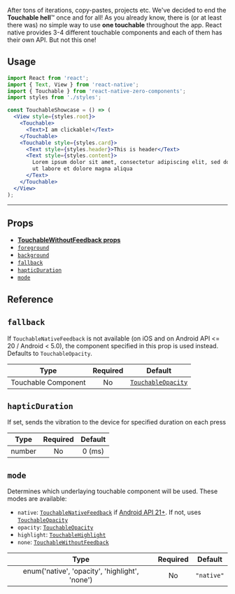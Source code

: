 After tons of iterations, copy-pastes, projects etc. We've decided to end the **Touchable hell**™ once and for all! As you already know, there is (or at least there was) no simple way to use **one touchable** throughout the app. React native provides 3-4 different touchable components and each of them has their own API. But not this one!



## Usage


```jsx
import React from 'react';
import { Text, View } from 'react-native';
import { Touchable } from 'react-native-zero-components';
import styles from './styles';

const TouchableShowcase = () => (
  <View style={styles.root}>
    <Touchable>
      <Text>I am clickable!</Text>
    </Touchable>
    <Touchable style={styles.card}>
      <Text style={styles.header}>This is header</Text>
      <Text style={styles.content}>
        Lorem ipsum dolor sit amet, consectetur adipiscing elit, sed do eiusmod tempor incididunt
        ut labore et dolore magna aliqua
      </Text>
    </Touchable>
  </View>
);
```

---
## Props
* [**TouchableWithoutFeedback props**](https://facebook.github.io/react-native/docs/touchablewithoutfeedback#props)
* [`foreground`](#foreground)
* [`background`](#background)
* [`fallback`](#fallback)
* [`hapticDuration`](#hapticDuration)
* [`mode`](#mode)


## Reference

## `fallback`
If `TouchableNativeFeedback` is not available (on iOS and on Android API <= 20 / Android < 5.0), the component specified in this prop is used instead. Defaults to `TouchableOpacity`.

|         Type        | Required | Default                                                                             |
|:-------------------:|:--------:|:-------------------------------------------------------------------------------------:|
| Touchable Component |    No    | [`TouchableOpacity`](https://facebook.github.io/react-native/docs/touchableopacity) |

## `hapticDuration`
If set, sends the vibration to the device for specified duration on each press

|         Type        | Required | Default                                                                             |
|:-------------------:|:--------:|:-------------------------------------------------------------------------------------:|
| number |    No    | 0 (ms) |

## `mode`
Determines which underlaying touchable component will be used. These modes are available:
- `native`: [`TouchableNativeFeedback`](https://facebook.github.io/react-native/docs/touchablenativefeedback) if [Android API 21+](https://developer.android.com/about/versions/android-5.0). If not, uses [`TouchableOpacity`](https://facebook.github.io/react-native/docs/touchableopacity)
- `opacity`: [`TouchableOpacity`](https://facebook.github.io/react-native/docs/touchableopacity)
- `highlight`: [`TouchableHighlight`](https://facebook.github.io/react-native/docs/touchablehighlight)
- `none`: [`TouchableWithoutFeedback`](https://facebook.github.io/react-native/docs/touchablewithoutfeedback)

|         Type        | Required | Default                                                                             |
|:-------------------:|:--------:|:-------------------------------------------------------------------------------------:|
| enum('native', 'opacity', 'highlight', 'none') |    No    | `"native"` |
